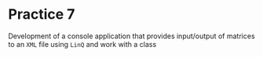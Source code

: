 # Practice 7
Development of a console application that provides input/output of matrices to an ```XML``` file using ```LinQ``` and work with a class

